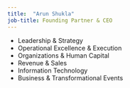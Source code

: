 ```yaml
---
title:  "Arun Shukla"
job-title: Founding Partner & CEO
---
```

- Leadership & Strategy
- Operational Excellence & Execution
- Organizations & Human Capital
- Revenue & Sales
- Information Technology
- Business & Transformational Events
